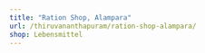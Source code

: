 ```yaml
---
title: "Ration Shop, Alampara"
url: /thiruvananthapuram/ration-shop-alampara/
shop: Lebensmittel
---
```

